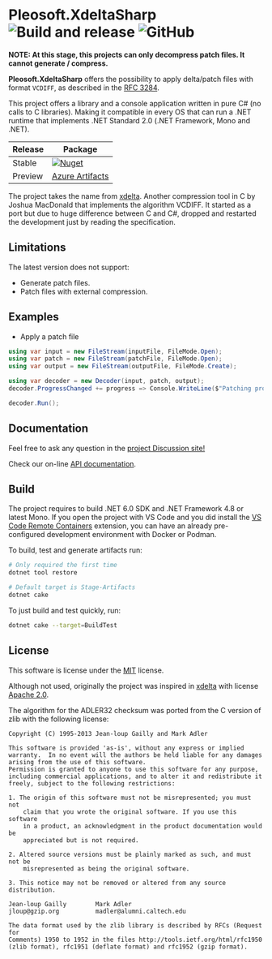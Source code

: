 # Pleosoft.XdeltaSharp ![Build and release](https://github.com/pleonex/xdelta-sharp/workflows/Build%20and%20release/badge.svg) ![GitHub](https://img.shields.io/github/license/pleonex/xdelta-sharp)

**NOTE: At this stage, this projects can only decompress patch files. It cannot
generate / compress.**

**Pleosoft.XdeltaSharp** offers the possibility to apply delta/patch files with
format `VCDIFF`, as described in the
[RFC 3284](https://tools.ietf.org/html/rfc3284).

This project offers a library and a console application written in pure C# (no
calls to C libraries). Making it compatible in every OS that can run a .NET
runtime that implements .NET Standard 2.0 (.NET Framework, Mono and .NET).

<!-- prettier-ignore -->
| Release | Package                                                           |
| ------- | ----------------------------------------------------------------- |
| Stable  | [![Nuget](https://img.shields.io/nuget/v/Pleosoft.XdeltaSharp?label=nuget.org&logo=nuget)](https://www.nuget.org/packages/Pleosoft.XdeltaSharp) |
| Preview | [Azure Artifacts](https://dev.azure.com/pleonex/Pleosoft/_packaging?_a=feed&feed=Pleosoft-Preview) |

The project takes the name from [xdelta](https://github.com/jmacd/xdelta).
Another compression tool in C by Joshua MacDonald that implements the algorithm
VCDIFF. It started as a port but due to huge difference between C and C#,
dropped and restarted the development just by reading the specification.

## Limitations

The latest version does not support:

- Generate patch files.
- Patch files with external compression.

## Examples

- Apply a patch file

```csharp
using var input = new FileStream(inputFile, FileMode.Open);
using var patch = new FileStream(patchFile, FileMode.Open);
using var output = new FileStream(outputFile, FileMode.Create);

using var decoder = new Decoder(input, patch, output);
decoder.ProgressChanged += progress => Console.WriteLine($"Patching progress: {progress}";

decoder.Run();
```

## Documentation

Feel free to ask any question in the
[project Discussion site!](https://github.com/pleonex/xdelta-sharp/discussions)

Check our on-line [API documentation](https://pleonex.dev/xdelta-sharp/).

## Build

The project requires to build .NET 6.0 SDK and .NET Framework 4.8 or latest
Mono. If you open the project with VS Code and you did install the
[VS Code Remote Containers](https://code.visualstudio.com/docs/remote/containers)
extension, you can have an already pre-configured development environment with
Docker or Podman.

To build, test and generate artifacts run:

```sh
# Only required the first time
dotnet tool restore

# Default target is Stage-Artifacts
dotnet cake
```

To just build and test quickly, run:

```sh
dotnet cake --target=BuildTest
```

## License

This software is license under the
[MIT](https://choosealicense.com/licenses/mit/) license.

Although not used, originally the project was inspired in
[xdelta](https://github.com/jmacd/xdelta) with license
[Apache 2.0](https://spdx.org/licenses/Apache-2.0.html).

The algorithm for the ADLER32 checksum was ported from the C version of zlib
with the following license:

```plain
Copyright (C) 1995-2013 Jean-loup Gailly and Mark Adler

This software is provided 'as-is', without any express or implied
warranty.  In no event will the authors be held liable for any damages
arising from the use of this software.
Permission is granted to anyone to use this software for any purpose,
including commercial applications, and to alter it and redistribute it
freely, subject to the following restrictions:

1. The origin of this software must not be misrepresented; you must not
    claim that you wrote the original software. If you use this software
    in a product, an acknowledgment in the product documentation would be
    appreciated but is not required.

2. Altered source versions must be plainly marked as such, and must not be
    misrepresented as being the original software.

3. This notice may not be removed or altered from any source distribution.

Jean-loup Gailly        Mark Adler
jloup@gzip.org          madler@alumni.caltech.edu

The data format used by the zlib library is described by RFCs (Request for
Comments) 1950 to 1952 in the files http://tools.ietf.org/html/rfc1950
(zlib format), rfc1951 (deflate format) and rfc1952 (gzip format).
```
